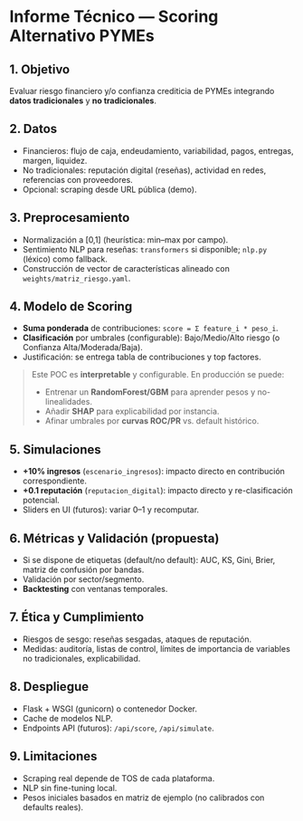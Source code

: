 # Informe Técnico — Scoring Alternativo PYMEs

## 1. Objetivo
Evaluar riesgo financiero y/o confianza crediticia de PYMEs integrando **datos tradicionales** y **no tradicionales**.

## 2. Datos
- Financieros: flujo de caja, endeudamiento, variabilidad, pagos, entregas, margen, liquidez.
- No tradicionales: reputación digital (reseñas), actividad en redes, referencias con proveedores.
- Opcional: scraping desde URL pública (demo).

## 3. Preprocesamiento
- Normalización a [0,1] (heurística: min–max por campo).
- Sentimiento NLP para reseñas: `transformers` si disponible; `nlp.py` (léxico) como fallback.
- Construcción de vector de características alineado con `weights/matriz_riesgo.yaml`.

## 4. Modelo de Scoring
- **Suma ponderada** de contribuciones: `score = Σ feature_i * peso_i`.
- **Clasificación** por umbrales (configurable): Bajo/Medio/Alto riesgo (o Confianza Alta/Moderada/Baja).
- Justificación: se entrega tabla de contribuciones y top factores.

> Este POC es **interpretable** y configurable. En producción se puede:
> - Entrenar un **RandomForest/GBM** para aprender pesos y no-linealidades.
> - Añadir **SHAP** para explicabilidad por instancia.
> - Afinar umbrales por **curvas ROC/PR** vs. default histórico.

## 5. Simulaciones
- **+10% ingresos** (`escenario_ingresos`): impacto directo en contribución correspondiente.
- **+0.1 reputación** (`reputacion_digital`): impacto directo y re-clasificación potencial.
- Sliders en UI (futuros): variar 0–1 y recomputar.

## 6. Métricas y Validación (propuesta)
- Si se dispone de etiquetas (default/no default): AUC, KS, Gini, Brier, matriz de confusión por bandas.
- Validación por sector/segmento.
- **Backtesting** con ventanas temporales.

## 7. Ética y Cumplimiento
- Riesgos de sesgo: reseñas sesgadas, ataques de reputación.
- Medidas: auditoría, listas de control, límites de importancia de variables no tradicionales, explicabilidad.

## 8. Despliegue
- Flask + WSGI (gunicorn) o contenedor Docker.
- Cache de modelos NLP.
- Endpoints API (futuros): `/api/score`, `/api/simulate`.

## 9. Limitaciones
- Scraping real depende de TOS de cada plataforma.
- NLP sin fine-tuning local.
- Pesos iniciales basados en matriz de ejemplo (no calibrados con defaults reales).
